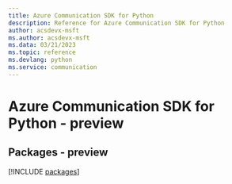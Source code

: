 ```yaml
---
title: Azure Communication SDK for Python
description: Reference for Azure Communication SDK for Python
author: acsdevx-msft
ms.author: acsdevx-msft
ms.data: 03/21/2023
ms.topic: reference
ms.devlang: python
ms.service: communication
---
```

# Azure Communication SDK for Python - preview
## Packages - preview
[!INCLUDE [packages](communication-index.md)]